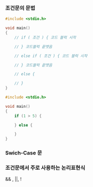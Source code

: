 ### 조건문의 문법

```c
#include <stdio.h>

void main()
{
    // if ( 조건 ) { 코드 블럭 시작

    // } 코드블럭 끝맷음

    // else if ( 조건 ) { 코드 블럭 시작

    // } 코드블럭 끝맷음

    // else {

    // }
}
```

```c
#include <stdio.h>

void main()
{
    if (1 > 5) {

    } else {

    }
}
```

### Swich-Case 문


### 조건문에서 주로 사용하는 논리표현식

&& ,  ||,  !